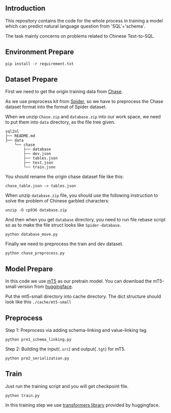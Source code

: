 ## Introduction

This repository contains the code for the whole process in training a model which can predict natural language question from 'SQL'+'schema'.

The task mainly concerns on problems related to Chinese Text-to-SQL.

## Environment Prepare

`pip install -r requirement.txt`

## Dataset Prepare

First we need to get the origin training data from [Chase](https://github.com/xjtu-intsoft/chase/tree/page/data).

As we use preprocess kit from [Spider](https://github.com/taoyds/spider), so we have to preprocess the Chase dataset format into the format of Spider  dataset.

When we unzip `Chase.zip` and `database.zip` into our work space, we need to put them into `data` directory, as the file tree given.

```shell
sql2nl
├── README.md
├── data
    └── chase
        ├── database
        ├── dev.json
        ├── tables.json
        ├── test.json
        └── train.json
```

You should rename the origin chase dataset file like this:
```shell
chase_table.json -> tables.json
```
When unzip `database.zip` file, you should use the following instruction to solve the problem of Chinese garbled characters: 

`unzip -O cp936 database.zip`


And then when you get `database` directory, you need to run file rebase script so as to make the file struct looks like `Spider-database`.

`python database_move.py`

Finally we need to preprocess the train and dev dataset.

`python chase_preprocess.py`

## Model Prepare

In this code we use [mT5](https://github.com/google-research/multilingual-t5) as our pretrain model.  You can download the mT5-small version from [huggingface](https://huggingface.co/google/mt5-small/tree/main).

Put the mt5-small directory into cache directory. The dict structure should look like this `./cache/mt5-small`


## Preprocess
Step 1: Preprocess via adding schema-linking and value-linking tag.

`python pre1_schema_linking.py`

Step 2: Building the input(`.src`) and output(`.tgt`) for mT5.

`python pre2_serialization.py`

## Train

Just run the training script and you will get checkpoint file.

`python train.py`

In this training step we use [transformers library](https://github.com/huggingface/transformers) provided by huggingface.